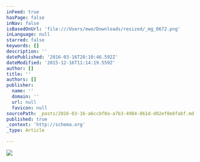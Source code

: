 ```yaml
---
inFeed: true
hasPage: false
inNav: false
isBasedOnUrl: 'file:///Users/ewo/Downloads/resized/_mg_0672.png'
inLanguage: null
starred: false
keywords: []
description: ''
datePublished: '2016-03-16T20:10:46.592Z'
dateModified: '2015-12-16T11:14:19.559Z'
author: []
title: ''
authors: []
publisher:
  name: ''
  domain: ''
  url: null
  favicon: null
sourcePath: _posts/2016-03-16-a6ccbf0a-a7b3-4984-861d-d02ef0e6fabf.md
published: true
_context: 'http://schema.org'
_type: Article

---
```

![](https://s3-us-west-2.amazonaws.com/the-grid-img/p/438ebe5b740f424f0eff597ec27920daae1b7cfc.png)